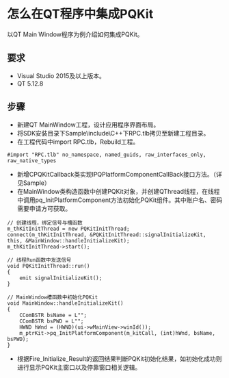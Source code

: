 # 怎么在QT程序中集成PQKit
以QT Main Window程序为例介绍如何集成PQKit。
## 要求
- Visual Studio 2015及以上版本。
- QT 5.12.8

## 步骤
- 新建QT MainWindow工程，设计应用程序界面布局。
- 将SDK安装目录下Sample\include\C++下RPC.tlb拷贝至新建工程目录。
- 在工程代码中import RPC.tlb，Rebuild工程。
```
#import "RPC.tlb" no_namespace, named_guids, raw_interfaces_only, raw_native_types
```
- 新增CPQKitCallback类实现IPQPlatformComponentCallBack接口方法。（详见Sample）
- 在MainWindow类构造函数中创建PQKit对象，并创建QThread线程，在线程中调用pq_InitPlatformComponent方法初始化PQKit组件。其中账户名、密码需要申请方可获取。
```
// 创建线程，绑定信号与槽函数
m_thKitInitThread = new PQKitInitThread;
connect(m_thKitInitThread, &PQKitInitThread::signalInitializeKit, this, &MainWindow::handleInitializeKit);
m_thKitInitThread->start();

// 线程Run函数中发送信号
void PQKitInitThread::run()
{
	emit signalInitializeKit();
}

// MainWindow槽函数中初始化PQKit
void MainWindow::handleInitializeKit()
{
	CComBSTR bsName = L"";
	CComBSTR bsPWD = L"";
	HWND hWnd = (HWND)(ui->wMainView->winId());
	m_ptrKit->pq_InitPlatformComponent(m_kitCall, (int)hWnd, bsName, bsPWD);
}
```
- 根据Fire_Initialize_Result的返回结果判断PQKit初始化结果，如初始化成功则进行显示PQKit主窗口以及停靠窗口相关逻辑。
